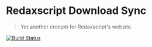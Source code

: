Redaxscript Download Sync
=========================

> Yet another cronjob for Redaxscript's website.

[![Build Status](https://img.shields.io/github/workflow/status/redaxscript/redaxscript-download-sync/ci.svg)](https://github.com/redaxscript/redaxscript-download-sync/actions?query=workflow:ci)
